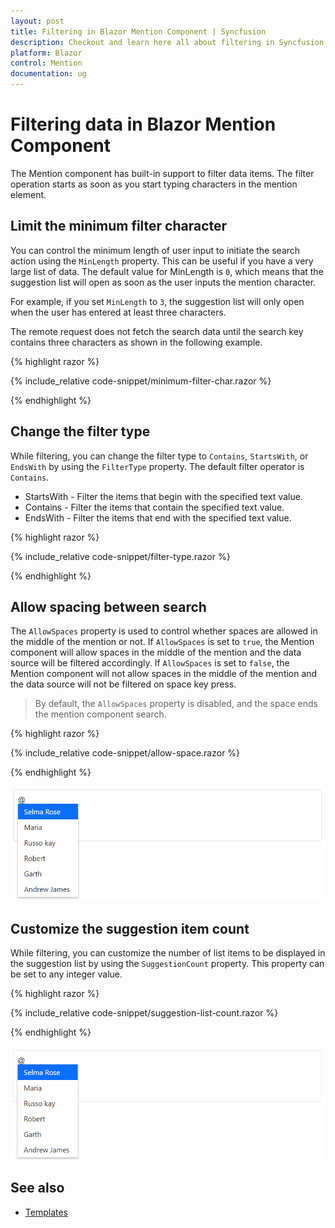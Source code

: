 ```yaml
---
layout: post
title: Filtering in Blazor Mention Component | Syncfusion
description: Checkout and learn here all about filtering in Syncfusion Blazor Mention component and much more details.  
platform: Blazor
control: Mention
documentation: ug
---
```


# Filtering data in Blazor Mention Component

The Mention component has built-in support to filter data items. The filter operation starts as soon as you start typing characters in the mention element.

## Limit the minimum filter character

You can control the minimum length of user input to initiate the search action using the `MinLength` property. This can be useful if you have a very large list of data. The default value for MinLength is `0`, which means that the suggestion list will open as soon as the user inputs the mention character.

For example, if you set `MinLength` to `3`, the suggestion list will only open when the user has entered at least three characters.

The remote request does not fetch the search data until the search key contains three characters as shown in the following example.

{% highlight razor %}

{% include_relative code-snippet/minimum-filter-char.razor %}

{% endhighlight %}

## Change the filter type

While filtering, you can change the filter type to `Contains`, `StartsWith`, or `EndsWith` by using the `FilterType` property. The default filter operator is `Contains`.

* StartsWith - Filter the items that begin with the specified text value.
* Contains - Filter the items that contain the specified text value.
* EndsWith - Filter the items that end with the specified text value.

{% highlight razor %}

{% include_relative code-snippet/filter-type.razor %}

{% endhighlight %}

## Allow spacing between search

The `AllowSpaces` property is used to control whether spaces are allowed in the middle of the mention or not. If `AllowSpaces` is set to `true`, the Mention component will allow spaces in the middle of the mention and the data source will be filtered accordingly. If `AllowSpaces` is set to `false`, the Mention component will not allow spaces in the middle of the mention and the data source will not be filtered on space key press.

> By default, the `AllowSpaces` property is disabled, and the space ends the mention component search.

{% highlight razor %}

{% include_relative code-snippet/allow-space.razor %}

{% endhighlight %}

![Blazor Mention with allow space between search](./images/blazor-mention-allow-space.png)

## Customize the suggestion item count

While filtering, you can customize the number of list items to be displayed in the suggestion list by using the `SuggestionCount` property. This property can be set to any integer value.

{% highlight razor %}

{% include_relative code-snippet/suggestion-list-count.razor %}

{% endhighlight %}

![Blazor Mention with suggestion item count](./images/blazor-mention-suggestion-list.png)

## See also

* [Templates](./templates)